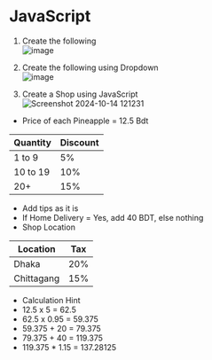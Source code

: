 # JavaScript

1. Create the following <br>
![image](https://github.com/user-attachments/assets/8b1daff8-ea38-4ffc-9105-09ae7716a422)

2. Create the following using Dropdown <br>
![image](https://github.com/user-attachments/assets/33e64ea6-b098-470a-9476-f27765a675b6)

3. Create a Shop using JavaScript <br>
![Screenshot 2024-10-14 121231](https://github.com/user-attachments/assets/138e145b-2bbc-4c40-98b7-1421be978439)
- Price of each Pineapple = 12.5 Bdt

| Quantity     | Discount | 
|--------------|----------|
| 1 to 9       | 5%       |
| 10 to 19     | 10%      |
| 20+          | 15%      |

- Add tips as it is
- If Home Delivery = Yes, add 40 BDT, else nothing
- Shop Location

| Location     | Tax      | 
|--------------|----------|
| Dhaka        | 20%      |
| Chittagang   | 15%      |

- Calculation Hint
 - 12.5 x 5 = 62.5
 - 62.5 x 0.95 = 59.375
 - 59.375 + 20 = 79.375
 - 79.375 + 40 = 119.375
 - 119.375 * 1.15 = 137.28125